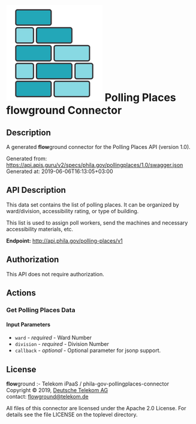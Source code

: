 # ![LOGO](logo.png) Polling Places **flow**ground Connector

## Description

A generated **flow**ground connector for the Polling Places API (version 1.0).

Generated from: https://api.apis.guru/v2/specs/phila.gov/pollingplaces/1.0/swagger.json<br/>
Generated at: 2019-06-06T16:13:05+03:00

## API Description


This data set contains the list of polling places. It can be organized by ward/division, accessibility rating, or type of building.

This list is used to assign poll workers, send the machines and necessary accessibility materials, etc.

**Endpoint:** http://api.phila.gov/polling-places/v1


## Authorization

This API does not require authorization.

## Actions

### Get Polling Places Data

#### Input Parameters
* `ward` - _required_ - Ward Number
* `division` - _required_ - Division Number
* `callback` - _optional_ - Optional parameter for jsonp support.

## License

**flow**ground :- Telekom iPaaS / phila-gov-pollingplaces-connector<br/>
Copyright © 2019, [Deutsche Telekom AG](https://www.telekom.de)<br/>
contact: flowground@telekom.de

All files of this connector are licensed under the Apache 2.0 License. For details
see the file LICENSE on the toplevel directory.
